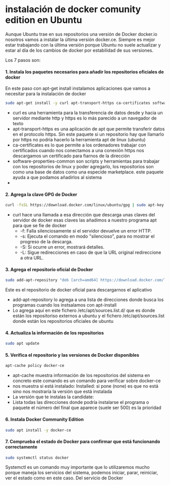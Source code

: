 # instalación de docker comunity edition en Ubuntu

Aunque Ubuntu trae en sus repositorios una versión de Docker docker.io nosotros vamos a instalar la última versión 
docker.ce. Siempre es mejor estar trabajando con la última versión porque Ubuntu no suele actualizar y estar al día
de los cambios de docker por estabilidad de sus versiones. 

Los 7 pasos son:


#### 1. Instala los paquetes necesarios para añadir los repositorios oficiales de docker
En este paso con apt-get install instalamos aplicaciones que vamos a necesitar para la instalación de docker

```bash
sudo apt-get install -y curl apt-transport-https ca-certificates software-properties-common
```
* curl es una herramienta para la transferencia de datos desde y hacia un servidor mediante http y https es lo más parecido a un navegador de texto
* apt-transport-https es una aplicación de apt que permite transferir datos en el protocolo https. Sin este paquete si un repositorio hay que llamarlo por https no podría hacerlo la herramienta apt de linux (ubuntu)
* ca-certificates es lo que permite a los ordenadores trabajar con certificados cuando nos conectamos a una conexión https nos descargamos un certificado para fiarnos de la dirección
* software-properties-common son scripts y herramientas para trabajar con los repositorios de linux y poder agregarlo, los repositorios son como una base de datos como una especide marketplace. este paquete ayuda a que podamos añadirlos al sistema
* 

#### 2. Agrega la clave GPG de Docker
```bash
curl -fsSL https://download.docker.com/linux/ubuntu/gpg | sudo apt-key add -
```
* curl hace una llamada a esa dirección que descarga unas claves del servidor de docker esas claves las añadimos a nuestro programa apt para que se fie de docker
  * -f: Falla silenciosamente si el servidor devuelve un error HTTP.
  * -s: Ejecuta el comando en modo "silencioso", para no mostrar el progreso de la descarga.
  * -S: Si ocurre un error, mostrará detalles.
  * -L: Sigue redirecciones en caso de que la URL original redireccione a otra URL.

#### 3. Agrega el repositorio oficial de Docker
```bash
sudo add-apt-repository "deb [arch=amd64] https://download.docker.com/linux/ubuntu $(lsb_release -cs) stable"
```
Este es el repositorio de docker oficial para descargarnos el aplicativo
* add-apt-repository lo agrega a una lista de direcciones donde busca los programas cuando los instsalamos con apt-install
* Lo agrega aquí en este fichero /etc/apt/sources.list.d/ que es donde están los repositoriso externos a ubuntu y el fichero /etc/apt/sources.list donde están los repositorios oficiales de ubuntu

#### 4. Actualiza la información de los repositorios
```bash
sudo apt update
```

#### 5. Verifica el repositorio y las versiones de Docker disponibles
```bash
apt-cache policy docker-ce
```
* apt-cache muestra información de los repositorios del sistema en concreto este comando es un comando para verificar sobre docker-ce
* nos muestra si está instalado: Installed: si pone (none) es que no está sino nos mostraría la versión que está instalada
* La versión que te instalas la candidate:
* Lista todas las direcciones donde podría instalarse el programa o paquete el número del final que aparece (suele ser 500) es la prioridad
  
#### 6. Instala Docker Community Edition
```bash
sudo apt install -y docker-ce
```
#### 7. Comprueba el estado de Docker para confirmar que está funcionando correctamente
```bash
sudo systemctl status docker
```
Systemctl es un comando muy importante que lo utilizaremos mucho porque maneja los servicios del sistema, podemos iniciar, parar, reiniciar, ver el estado como en este caso. Del servicio de Docker


